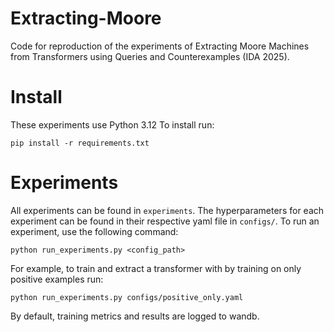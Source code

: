 # Extracting-Moore

Code for reproduction of the experiments of Extracting Moore Machines from Transformers using Queries and Counterexamples (IDA 2025).

# Install
These experiments use Python 3.12 To install run:

```shell
pip install -r requirements.txt
```

# Experiments
All experiments can be found in `experiments`. The hyperparameters for each experiment can be found in their respective yaml file in `configs/`.
To run an experiment, use the following command:
```shell
python run_experiments.py <config_path>
```

For example, to train and extract a transformer with by training on only positive examples run:
```shell
python run_experiments.py configs/positive_only.yaml
```
By default, training metrics and results are logged to wandb.